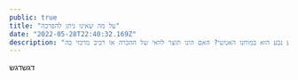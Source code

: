 ```yaml
---
public: true
title: "על מה שאינו ניתן להפרכה"
date: "2022-05-28T22:40:32.169Z"
description: "קיימת סתירה בסיסית בין האינטואיציה שלנו לקיומו של סדר אוניברסלי לבין תחושתינו העמוקה על-פיה אנחנו חופשיים. אם חופש הבחירה הינו רק אשלייה, מדוע נבע הוא במוחנו האנושי? האם הינו תוצר לוואי של ההכרה או רכיב מרכזי בה? "
---
```


דגשדגש